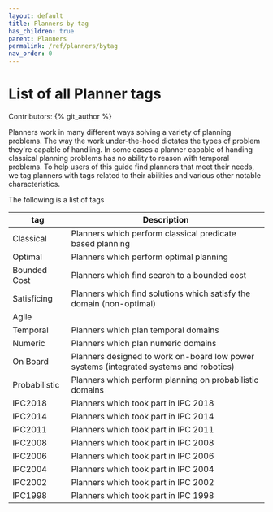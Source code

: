 ```yaml
---
layout: default
title: Planners by tag
has_children: true
parent: Planners
permalink: /ref/planners/bytag
nav_order: 0
---
```

# List of all Planner tags

Contributors: {% git_author %}

Planners work in many different ways solving a variety of planning problems. The way the work under-the-hood dictates the types of problem they're capable of handling. In some cases a planner capable of handing classical planning problems has no ability to reason with temporal problems. To help users of this guide find planners that meet their needs, we tag planners with tags related to their abilities and various other notable characteristics. 

The following is a list of tags

tag | Description
----|------------
Classical | Planners which perform classical predicate based planning
Optimal | Planners which perform optimal planning
Bounded Cost | Planners which find search to a bounded cost
Satisficing | Planners which find solutions which satisfy the domain (non-optimal)
Agile | 
Temporal | Planners which plan temporal domains
Numeric | Planners which plan numeric domains
On Board | Planners designed to work on-board low power systems (integrated systems and robotics)
Probabilistic | Planners which perform planning on probabilistic domains
IPC2018 | Planners which took part in IPC 2018
IPC2014 | Planners which took part in IPC 2014
IPC2011 | Planners which took part in IPC 2011
IPC2008 | Planners which took part in IPC 2008
IPC2006 | Planners which took part in IPC 2006
IPC2004 | Planners which took part in IPC 2004
IPC2002 | Planners which took part in IPC 2002
IPC1998 | Planners which took part in IPC 1998